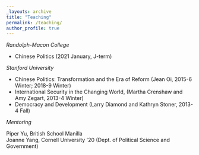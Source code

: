 ```yaml
---
_layouts: archive
title: "Teaching"
permalink: /teaching/
author_profile: true
---
```


*Randolph-Macon College*
- Chinese Politics (2021 January, J-term)

*Stanford University*
- Chinese Politics: Transformation and the Era of Reform (Jean Oi, 2015-6 Winter; 2018-9 Winter)
- International Security in the Changing World, (Martha Crenshaw and Amy Zegart, 2013-4 Winter)
- Democracy and Development (Larry Diamond and Kathryn Stoner, 2013-4 Fall)

*Mentoring*

Piper Yu, British School Manilla  
Joanne Yang, Cornell University '20 (Dept. of Political Science and Government)
